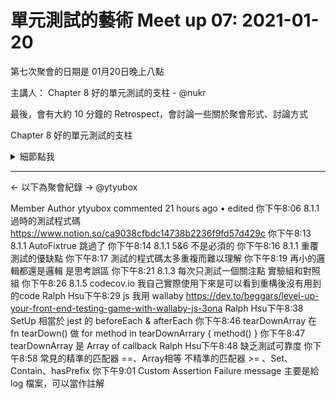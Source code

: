  # 單元測試的藝術 Meet up 07: 2021-01-20

第七次聚會的日期是 01月20日晚上八點

主講人： Chapter 8 好的單元測試的支柱 - @nukr


最後，會有大約 10 分鐘的 Retrospect，會討論一些關於聚會形式、討論方式


Chapter 8 好的單元測試的支柱
<details><summary>細節點我</summary>
<p>
  
- 8.1 撰寫可信任的測試
- 8.1.1 決定何時刪除或修改測試
- 8.1.2 避免測試中帶著邏輯
- 8.1.3 每次只測試一個關注點
- 8.1.4 把單元測試和整合測試分開
- 8.1.5 用程式碼審查確保程式碼覆蓋率
- 8.2 撰寫可維護的測試
- 8.2.1 測試私有或保護的方法
- 8.2.2 去除重複的程式碼
- 8.2.3 具可維護性的設計來使用Setup 方法
- 8.2.4 實作測試隔離
- 8.2.5 避免對不同的關注點進行多次驗證
- 8.2.6 物件比較
- 8.2.7 避免過度指定
- 8.3 撰寫可讀性高的測試
- 8.3.1 單元測試的命名
- 8.3.2 變數命名
- 8.3.3 有意義的驗證
- 8.3.4 驗證和操作分離
- 8.3.5 setup 和teardown
- 8.4 小結

</p>
</details>



 ---
 <- 以下為聚會紀錄 ->
 @ytyubox
  
Member
Author
ytyubox commented 21 hours ago • 
edited 
你下午8:06
8.1.1 過時的測試程式碼
https://www.notion.so/ca9038cfbdc14738b2236f9fd57d429c
你下午8:13
8.1.1 AutoFixtrue 跳過了
你下午8:14
8.1.1 5&6 不是必須的
你下午8:16
8.1.1 重覆測試的優缺點
你下午8:17
測試的程式碼太多重複而難以理解
你下午8:19
再小的邏輯都還是邏輯 是思考誤區
你下午8:21
8.1.3 每次只測試一個關注點
實驗組和對照組
你下午8:26
8.1.5 codecov.io 我自己實際使用下來是可以看到重構後沒有用到的code
Ralph Hsu下午8:29
js 我用 wallaby
https://dev.to/beggars/level-up-your-front-end-testing-game-with-wallaby-js-3ona
Ralph Hsu下午8:38
SetUp 相當於 jest 的 beforeEach & afterEach
你下午8:46
tearDownArray 在 fn tearDown() 做
for method in tearDownArrary {
method()
}
你下午8:47
tearDownArray 是 Array of callback
Ralph Hsu下午8:48
缺乏測試可靠度
你下午8:58
常見的精準的匹配器 ==、Array相等
不精準的匹配器 >= 、Set、Contain、hasPrefix
你下午9:01
Custom Assertion Failure message
主要是給 log 檔案，可以當作註解
